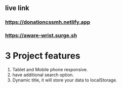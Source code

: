 ## live link

### https://donationcssmh.netlify.app
### https://aware-wrist.surge.sh

# 3 Project features

1. Tablet and Mobile phone responsive.
2. have additional search option.
3. Dynamic title, it will store your data to localStorage.